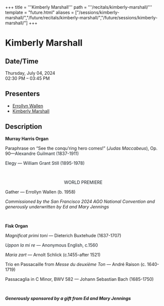+++
title = '''Kimberly Marshall'''
path = '''/recitals/kimberly-marshall/'''
template = "future.html"
aliases = ["/sessions/kimberly-marshall/","/future/recitals/kimberly-marshall/","/future/sessions/kimberly-marshall/"]
+++

<h1>Kimberly Marshall</h1>

<h2>Date/Time</h2>
<p>Thursday, July 04, 2024<br>
02:30 PM – 03:45 PM</p>
<h2>Presenters</h2>
<ul>
<li><a href="/composers/errollyn-wallen/">Errollyn Wallen</a></li>
<li><a href="/performers/kimberly-marshall/">Kimberly Marshall</a></li>
</ul>
<h2>Description</h2>

<div class="ag87-crtemvc-hsbk"><div class="css-vsf5of"><p class="carina-rte-public-DraftStyleDefault-block"><span style="font-weight: bold;">Murray Harris Organ</span></p><p class="carina-rte-public-DraftStyleDefault-block">Paraphrase on “See the conqu’ring hero comes!” (<span style="font-style: italic;">Judas Maccabeus</span>), Op. 90—<span style="color: rgb(26,32,38);">Alexandre Guilmant (1837-1911)</span></p><p class="carina-rte-public-DraftStyleDefault-block"><span style="color: rgb(26,32,38);">Elegy — William Grant Still (1895-1978)</span></p><p class="carina-rte-public-DraftStyleDefault-block">&nbsp;</p><p style="text-align:center;" class="carina-rte-public-DraftStyleDefault-block"><span style="color: rgb(26,32,38);">WORLD PREMIERE</span></p><p class="carina-rte-public-DraftStyleDefault-block">Gather — Errollyn Wallen (b. 1958)</p><p class="carina-rte-public-DraftStyleDefault-block"><span style="font-style: italic;">Commissioned by the San Francisco 2024 AGO National Convention and generously underwritten by Ed and Mary Jennings</span></p><p class="carina-rte-public-DraftStyleDefault-block">&nbsp;</p><p class="carina-rte-public-DraftStyleDefault-block"><span style="font-weight: bold;">Fisk Organ</span></p><p class="carina-rte-public-DraftStyleDefault-block"><span style="font-style: italic;">Magnificat primi toni </span>— Dieterich Buxtehude (1637-1707)</p><p class="carina-rte-public-DraftStyleDefault-block"><span style="color: rgb(26,32,38);"><span style="font-style: italic;">Uppon la mi re</span> — Anonymous English, c.1560</span></p><p class="carina-rte-public-DraftStyleDefault-block"><span style="font-style: italic;">Maria zart</span> — Arnolt Schlick (c.1455-after 1521)</p><p class="carina-rte-public-DraftStyleDefault-block">Trio en Passacaille from <span style="font-style: italic;">Messe du deuxième Ton</span> — André Raison (c. 1640-1719)</p><p class="carina-rte-public-DraftStyleDefault-block">Passacaglia in C Minor, BWV 582 — Johann Sebastian Bach (1685-1750)</p><p class="carina-rte-public-DraftStyleDefault-block">&nbsp;</p><p class="carina-rte-public-DraftStyleDefault-block"><span style="font-weight: bold;"><span style="font-style: italic;">Generously sponsored by a gift from Ed and Mary Jennings</span></span></p><p class="carina-rte-public-DraftStyleDefault-block">&nbsp;</p></div></div>


